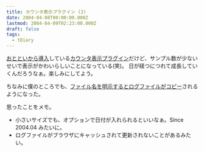 ```yaml
---
title: カウンタ表示プラグイン (2)
date: 2004-04-08T00:00:00.000Z
lastmod: 2004-04-09T02:23:00.000Z
draft: false
tags:
  - tDiary
---
```


[おとといから導入](https://www.machu.jp/diary/20040408.html#p02 "CGIのデバッグ")している[カウンタ表示プラグイン](http://phonondrive.com/trd/?%28tdiarygraph-flashstyle.rb%29tdiarygraph-flashstyle)だけど、サンプル数が少ないせいで表示がかわいらしいことになっている(笑)。 日が経つにつれて成長していくんだろうなぁ。楽しみにしてよう。

ちなみに僕のところでも、[ファイル名を明示するとログファイルがコピー](http://phonondrive.com/20040407.html#p02)されるようになった。

思ったことをメモ。

* 小さいサイズでも、オプションで日付が入れられるといいなぁ。Since 2004.04 みたいに。
* ログファイルがブラウザにキャッシュされて更新されないことがあるみたい。
